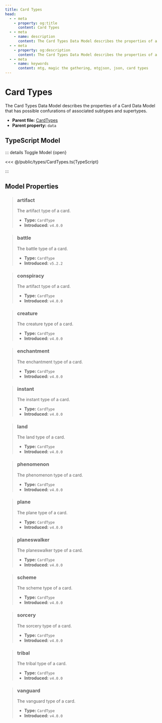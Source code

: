 ```yaml
---
title: Card Types
head:
  - - meta
    - property: og:title
      content: Card Types
  - - meta
    - name: description
      content: The Card Types Data Model describes the properties of a Card Data Model that has possible confurations of associated subtypes and supertypes.
  - - meta
    - property: og:description
      content: The Card Types Data Model describes the properties of a Card Data Model that has possible confurations of associated subtypes and supertypes.
  - - meta
    - name: keywords
      content: mtg, magic the gathering, mtgjson, json, card types
---
```


# Card Types

The Card Types Data Model describes the properties of a Card Data Model that has possible confurations of associated subtypes and supertypes.

- **Parent file:** [CardTypes](/downloads/all-files/#cardtypes)
- **Parent property:** `data`

## TypeScript Model

::: details Toggle Model {open}

<<< @/public/types/CardTypes.ts{TypeScript}

:::

## Model Properties

> ### artifact
>
> The artifact type of a card.
>
> - **Type:** `CardType`
> - **Introduced:** `v4.0.0`

> ### battle
>
> The battle type of a card.
>
> - **Type:** `CardType`
> - **Introduced:** `v5.2.2`

> ### conspiracy
>
> The artifact type of a card.
>
> - **Type:** `CardType`
> - **Introduced:** `v4.0.0`

> ### creature
>
> The creature type of a card.
>
> - **Type:** `CardType`
> - **Introduced:** `v4.0.0`

> ### enchantment
>
> The enchantment type of a card.
>
> - **Type:** `CardType`
> - **Introduced:** `v4.0.0`

> ### instant
>
> The instant type of a card.
>
> - **Type:** `CardType`
> - **Introduced:** `v4.0.0`

> ### land
>
> The land type of a card.
>
> - **Type:** `CardType`
> - **Introduced:** `v4.0.0`

> ### phenomenon
>
> The phenomenon type of a card.
>
> - **Type:** `CardType`
> - **Introduced:** `v4.0.0`

> ### plane
>
> The plane type of a card.
>
> - **Type:** `CardType`
> - **Introduced:** `v4.0.0`

> ### planeswalker
>
> The planeswalker type of a card.
>
> - **Type:** `CardType`
> - **Introduced:** `v4.0.0`

> ### scheme
>
> The scheme type of a card.
>
> - **Type:** `CardType`
> - **Introduced:** `v4.0.0`

> ### sorcery
>
> The sorcery type of a card.
>
> - **Type:** `CardType`
> - **Introduced:** `v4.0.0`

> ### tribal
>
> The tribal type of a card.
>
> - **Type:** `CardType`
> - **Introduced:** `v4.0.0`

> ### vanguard
>
> The vanguard type of a card.
>
> - **Type:** `CardType`
> - **Introduced:** `v4.0.0`
